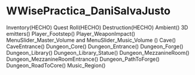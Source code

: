 # WWisePractica_DaniSalvaJusto
 
Inventory(HECHO) 
Quest Roll(HECHO)
Destruction(HECHO)
Ambient()
3D emitters()
Player_Footstep()
Player_WeaponImpact()
MenuSlider_Master_Volume and MenuSlider_Music_Volume ()
Cave()
CaveEntrance()
Dungeon_Core()
Dungeon_Entrance()
Dungeon_Forge()
Dungeon_Library()
Dungeon_Library_Statue()
Dungeon_MezzanineRoom()
Dungeon_MezzanineRoomEntrance()
Dungeon_PathToForge()
Dungeon_RoadToCore()
Music_Region()